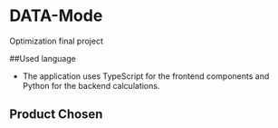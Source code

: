 # DATA-Mode
Optimization final project

##Used language
- The application uses TypeScript for the frontend components and Python for the backend   calculations.





Product Chosen
--------------------
